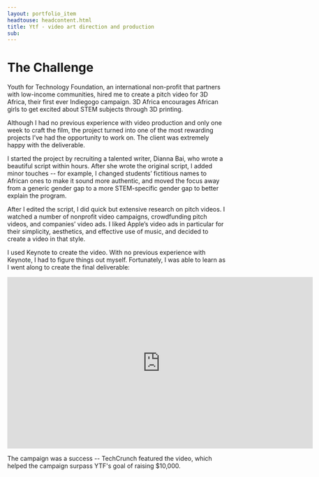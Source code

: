 ```yaml
---
layout: portfolio_item
headtouse: headcontent.html
title: Ytf - video art direction and production
sub: 
---
```


# The Challenge

Youth for Technology Foundation, an international non-profit that partners with low-income communities, hired me to create a pitch video for 3D Africa, their first ever Indiegogo campaign. 3D Africa encourages African girls to get excited about STEM subjects through 3D printing.

Although I had no previous experience with video production and only one week to craft the film, the project turned into one of the most rewarding projects I’ve had the opportunity to work on. The client was extremely happy with the deliverable.

I started the project by recruiting a talented writer, Dianna Bai, who wrote a beautiful script within hours. After she wrote the original script, I added minor touches -- for example, I changed students’ fictitious names to African ones to make it sound more authentic, and moved the focus away from a generic gender gap to a more STEM-specific gender gap to better explain the program. 

After I edited the script, I did quick but extensive research on pitch videos. I watched a number of nonprofit video campaigns, crowdfunding pitch videos, and companies’ video ads. I liked Apple’s video ads in particular for their simplicity, aesthetics, and effective use of music, and decided to create a video in that style.  

I used Keynote to create the video. With no previous experience with Keynote, I had to figure things out myself. Fortunately, I was able to learn as I went along to create the final deliverable:      


<iframe src="https://player.vimeo.com/video/115524829" width="700" height="393" frameborder="0" webkitallowfullscreen mozallowfullscreen allowfullscreen></iframe>


<br /> 

The campaign was a success -- TechCrunch featured the video, which helped the campaign surpass YTF's goal of raising $10,000.

